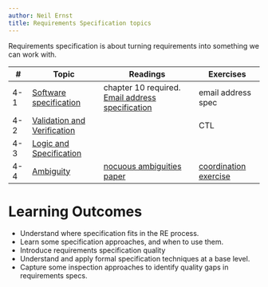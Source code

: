 ```yaml
---
author: Neil Ernst
title: Requirements Specification topics 
---
```


Requirements specification is about turning requirements into something we can work with. 

| #   | Topic                                             | Readings   | Exercises          |
| --- | ------------------------------------------------- | ---------- | ------------------ |
| 4-1 | [Software specification](Req%20Specification.pdf) | chapter 10 required. [Email address specification](https://haacked.com/archive/2007/08/21/i-knew-how-to-validate-an-email-address-until-i.aspx/) | email address spec |
| 4-2 | [Validation and Verification](validation%20and%20verification.pdf)                             |            | CTL                |
| 4-3 |     [Logic and Specification](formal-spec.pdf)                 |            |                    |
| 4-4 | [Ambiguity](Ambiguiity.pdf)                      |    [nocuous ambiguities paper](http://mcs.open.ac.uk/ban25/papers/re06.chantree.et.al.pdf)        |        [coordination exercise](./ambiguity_exercise.md)            |

# Learning Outcomes
- Understand where specification fits in the RE process.
- Learn some specification approaches, and when to use them.
- Introduce requirements specification quality
- Understand and apply formal specification techniques at a base level.
- Capture some inspection approaches to identify quality gaps in requirements specs.


